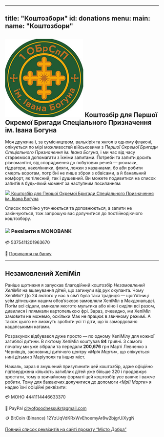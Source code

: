 
---
title: "Коштозбори"
id: donations
menu:
  main:
    name: "Коштозбори"
---

<h2 class="camo-text">
<img src="/images/brigade.png" class="brigade-logo" />
<span>Коштозбір для Першої Окремої Бригади Спеціального Призначення ім. Івана Богуна</span> </h2>


Моя дружина і, за сумісництвом, валькірія та янгол в одному флаконі, опікується по мірі можливостей військовими з *Першої Окремої Бригади Спеціального Призначення ім. Івана Богуна*, і ми час від часу стараємося допомагати з їхніми запитами. Потреби та запити досить різноманітні, від спорядження до побутових речей — рюкзаки, гідратори, наколінники, фляги, ложки з казанками, бо аби робити смерть ворогам, потрібні не лише зброя з обвісами, а й банальний комфорт, як тілесний, так і душевний. Ви можете подивитися на список запитів в будь-який момент за наступним посиланням:


<a
  class="hero-link"
  href="https://docs.google.com/spreadsheets/u/0/d/1Qt6JVvXZLArcWrDe0L0-rX1QM_SJ4ERNW4CHzttqPc4/htmlview#gid=0"
  rel="noreferrer noopener"
  target="_blank">
  <img src="/images/google-sheets.svg" />
  <span>Коштозбір для Першої Окремої Бригади Спеціального Призначення ім. Івана Богуна </span>
</a>

Список постійно уточнюється та доповнюється, а запити не закінчуються, тож запрошую вас долучитися до постійнодіючого коштозбору.

<h3 class="with-icon"> <img src="/images/MONO64.webp" width="32"/> Реквізити в MONOBANK</h3>

💳 5375411201963670

🔗
<a
  href="https://send.monobank.ua/jar/tTTtrH6eQ"
  rel="noreferrer noopener"
  target="_blank">Посилання на банку</a>

<hr/>

## Незамовлений ХепіМіл

Раніше щотижня я запускав благодійний коштозбір *Незамовлений ХепіМіл* на вшанування дітей, що загинули від рук окупанта. Чому ХепіМіл? До 24 лютого у нас в сім’ї була така традиція — щоп’ятниці усім дітиськам нашим обов’язково замовляли ХепіМіл в Макдональдсі. Потім всі сідали, вмикали якогото мультика або кіно і сиділи всі разом, дивилися і плямкали картопелькою фрі. Зараз, очевидно, ми ХепіМіл замовити не можемо, оскільки Мак не працює в звичному режимі. А також цього не зможуть зробити усі ті діти, що їх замордовано кацапськими катами.

Розрахунок відбувався дуже просто — по одному ХепіМілу для кожної загиблої дитини. В лютому ХепіМіл коштував **84** гривні. З самого початку ми уже зібрали та передали **200,676** грн Марті Левченко з Чернівців, засновниці дитячого центру *«Мрія Марти»*, що опікується нині дітьми з Маріуполя та інших міст. 

Нажаль, зараз я змушений призупинити цей коштозбір, адже офіційно підтверджена кількість загиблих дітей уже більше 320 і продовжує зростати, тому в звичайному форматі цей коштозбір усе важче і важче робити. Тому для бажаючих долучитися до допомоги *«Мрії Марти»* я надаю їхні офіційні реквізити:

💳 МОНО 4441114446633370

👛 PayPal cityofgoodnessukr@gmail.com

🪙 BitCoin (Binance) 12YzUqVdKRxWvEhoemyAr8w2bjgrUiXygN

[Повний список реквізитів на сайті проєкту “Місто Добра”](https://misto-dobra.com.ua/#donate)